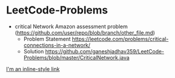 # LeetCode-Problems
* critical Network Amazon assessment problem (https://github.com/user/repo/blob/branch/other_file.md)
    * Problem Statement https://leetcode.com/problems/critical-connections-in-a-network/
    * Solution https://github.com/ganeshjadhav359/LeetCode-Problems/blob/master/CriticalNetwork.java
    
[I'm an inline-style link](https://www.google.com)
    

